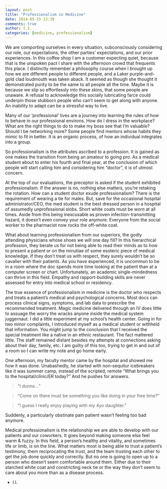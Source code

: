 ```yaml
---
layout: post
title: "Professionalism in Medicine"
date: 2014-05-15 13:39
comments: true
author: I.I.
categories: [medicine, professionalism]
---
```


We are comporting ourselves in every situation, subconsciously considering our role, our expectations, the other parties’ expectations, and our prior experiences. In this coffee shop I am a customer expecting quiet, because that is the unspoken pact I share with the afternoon crowd that frequents this place. I distinctly remember a philosophy course when I brought up how we are different people to different people, and a Laker purple-and-gold clad loudmouth was taken aback. It seemed as though she thought it demonstrated purity to be the same to all people all the time. Maybe it is because we slip so effortlessly into these skins, that some people are unaware. A refusal to acknowledge this socially lubricating farce could underpin those stubborn people who can’t seem to get along with anyone. An inability to adapt can be a stressful way to live.


Many of our ‘professional’ lives are a journey into learning the rules of how to behave in our professional environs. How do I dress in the workplace? What are the right things to do to make my boss see that I’m valuable? Should I be networking more? Some people find mentors whose habits they mimic to fit in better. It is an organic process, of how an individual integrates into a group.


So professionalism is the attributes ascribed to a profession. It is gained as one makes the transition from being an amateur to going pro.  As a medical student about to enter his fourth and final year, at the conclusion of which people will start calling him and considering him “doctor”, it is of utmost concern. 


At the top of our evaluations, the preceptor is asked if the student exhibited professionalism. If the answer is no, nothing else matters, you’re retaking the rotation. How can a student doctor exude professionalism? There is the requirement of wearing a tie for males. But, save for the occasional hospital administrator/CEO, the med student is the best dressed person in a hospital of assumedly unprofessional slobs. Short white coats must be worn at all times. Aside from this being inexcusable as proven infection-transmitting hazard, it doesn’t even convey your role anymore. Everyone from the social worker to the pharmacist now rocks the off-white coat.


What about learning professionalism from our superiors, the godly attending physicians whose shoes we will one day fill? In this hierarchical profession, they berate us for not being able to read their minds as to how to present a patient or on the minutiae of some esoteric piece of medical knowledge. If they don’t treat us with respect, they surely wouldn’t be so cavalier with their patients. As you have experienced, it is uncommon to be in a room where the doc spends more time looking at the patient than at a computer screen or chart. Unfortunately, an academic single-mindedness can thrive in this field. Empathy and rapport-building skills are never assessed for entry into medical school or residency.


The true essence of professionalism in medicine is the doctor who respects and treats a patient’s medical and psychological concerns. Most docs can process clinical signs, symptoms, and lab data to prescribe the recommended treatment. Magic medicine delivered through an IV does little to assuage the worry the wracks anyone inside the medical system juggernaut.  I did a little experiment at my school’s health center. Going in for two minor complaints, I introduced myself as a medical student or withheld that information. You might jump to the conclusion that I received the special treatment like a native in an ethnic restaurant. The fact mattered little. The staff remained distant besides my attempts at connections asking about their day, family, etc. I am guilty of this too, trying to get in and out of a room so I can write my note and go home early.


One afternoon, my faculty mentor came by the hospital and showed me how it was done. Unabashedly, he started with non-sequitur icebreakers like it was summer camp, instead of the scripted, remote “What brings you to the hospital/clinic/ER today?” And he pushes for answers. 
> “I dunno…” 

> “Come on there must be something you like doing in your free time?” 

> “I guess I really enjoy playing with my 4yo daughter.” 

Suddenly, a particularly obstinate pain patient wasn’t feeling too bad anymore.


Medical professionalism is the relationship we are able to develop with our patients and our coworkers. It goes beyond making someone else feel warm & fuzzy. In this field, a person’s healthy and vitality, and sometimes life or limb, is on the line. What matters most is being able to trust a patient’s testimony, them reciprocating the trust, and the team trusting each other to get the job done quickly and correctly. But no one is going to open up to a person who doesn’t seem comfortable around them. Either due to their starched white coat and constricting neck tie or the way they don’t seem to care about you more than as a disease process. 

- I.I.
